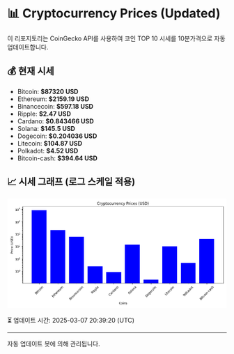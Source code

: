 
# 📊 Cryptocurrency Prices (Updated)

이 리포지토리는 CoinGecko API를 사용하여 코인 TOP 10 시세를 10분가격으로 자동 업데이트합니다.

## 💰 현재 시세
- Bitcoin: **$87320 USD**
- Ethereum: **$2159.19 USD**
- Binancecoin: **$597.18 USD**
- Ripple: **$2.47 USD**
- Cardano: **$0.843466 USD**
- Solana: **$145.5 USD**
- Dogecoin: **$0.204036 USD**
- Litecoin: **$104.87 USD**
- Polkadot: **$4.52 USD**
- Bitcoin-cash: **$394.64 USD**

## 📈 시세 그래프 (로그 스케일 적용)
![Crypto Prices](crypto_prices.png)

⏳ 업데이트 시간: 2025-03-07 20:39:20 (UTC)

---
자동 업데이트 봇에 의해 관리됩니다.
